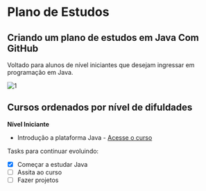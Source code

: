 # Plano de Estudos

## Criando um plano de estudos em Java Com GitHub

Voltado para alunos de nível iniciantes que desejam ingressar em programação em Java.

![1](https://user-images.githubusercontent.com/112040056/194964066-c2434154-5cbf-4f35-996c-df2dba3826e4.png)

## Cursos ordenados por nível de difuldades

**Nível Iniciante**

- Introdução a plataforma Java - [Acesse o curso](https://web.dio.me/course/introducao-a-plataforma-java/learning/cdc0426c-9371-4af8-aaf0-23fffca6218f?back=/track/potencia-tech-powered-ifood-java-beginners&tab=path&moduleId=undefined)

Tasks para continuar evoluindo:

- [x]  Começar a estudar Java
- [ ]  Assita ao curso
- [ ]  Fazer projetos
